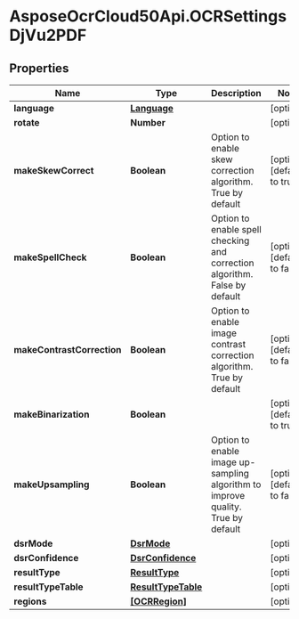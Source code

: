 # AsposeOcrCloud50Api.OCRSettingsDjVu2PDF

## Properties

Name | Type | Description | Notes
------------ | ------------- | ------------- | -------------
**language** | [**Language**](Language.md) |  | [optional] 
**rotate** | **Number** |  | [optional] 
**makeSkewCorrect** | **Boolean** | Option to enable skew correction algorithm. True by default | [optional] [default to true]
**makeSpellCheck** | **Boolean** | Option to enable spell checking and correction algorithm. False by default | [optional] [default to false]
**makeContrastCorrection** | **Boolean** | Option to enable image contrast correction algorithm. True by default | [optional] [default to false]
**makeBinarization** | **Boolean** |  | [optional] [default to true]
**makeUpsampling** | **Boolean** | Option to enable image up-sampling algorithm to improve quality. True by default | [optional] [default to false]
**dsrMode** | [**DsrMode**](DsrMode.md) |  | [optional] 
**dsrConfidence** | [**DsrConfidence**](DsrConfidence.md) |  | [optional] 
**resultType** | [**ResultType**](ResultType.md) |  | [optional] 
**resultTypeTable** | [**ResultTypeTable**](ResultTypeTable.md) |  | [optional] 
**regions** | [**[OCRRegion]**](OCRRegion.md) |  | [optional] 


